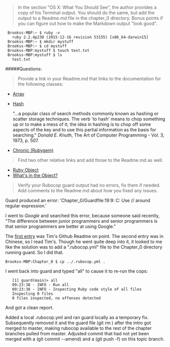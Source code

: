 > In the section "OS X: What You Should See", the author provides a copy of his 
> Terminal output. You should do the same, but add the output to a Readme.md file
> in the chapter_0 directory. Bonus points if you can figure out how to make
> the Markdown output "look good".
 
``` 
 Brookss-MBP:~ $ ruby -v
   ruby 2.2.4p230 (2015-12-16 revision 53155) [x86_64-darwin15]
 Brookss-MBP:~ $ mkdir mystuff
 Brookss-MBP:~ $ cd mystuff
 Brookss-MBP:mystuff $ touch test.txt
 Brookss-MBP:mystuff $ ls
   test.txt
```

#####Questions:

> Provide a link in your Readme.md that links to the documentation for the 
> following classes:

* [Array](http://ruby-doc.org/core-2.2.4/Array.html)
* [Hash](http://ruby-doc.org/core-2.2.4/Hash.html)

  "...a popular class of search methods commonly known as hashing or scatter
  storage techniques. The verb 'to hash' means to chop something up or to 
  make a mess of it; the idea in hashing is to chop off some aspects of the
  key and to use this partial information as the basis for searching."
  *Donald E. Knuth*, The Art of Computer Programming - Vol. 3, 1973, p. 507.
   
* [Chronic (Rubygem)](https://rubygems.org/gems/chronic/versions/0.10.2)

> Find two other relative links and add those to the Readme.md as well.

* [Ruby Object](http://ruby-doc.org/core-2.2.4/Object.html)
* [What's in the Object?](https://rubymonk.com/learning/books/4-ruby-primer-ascent/chapters/45-more-classes/lessons/108-displaying-objects)

> Verify your Rubocop guard output had no errors, fix them if needed.  
> Add comments to the Readme.md about how you fixed any issues.

Guard produced an error: 'Chapter_0/Guardfile:19:9: C: Use // around regular expression.'

I went to *Google* and searched this error, because someone said recently, 
"The difference between junior programmers and senior programmers is that senior
programmers are better at using Google."

The [first entry](https://github.com/timsjpark/lrthw_exercises/tree/master/chapter_1) was Tim's Github Readme on point. 
The second entry was in Chinese, so I read Tim's. Though he went quite deep into it,
it looked to me like the solution was to add a ".rubocop.yml" file to the Chapter_0
directory running guard. So I did that.
```
Brookss-MBP:Chapter_0 $ cp ../.rubocop.yml .
```
I went back into guard and typed "all" to cause it to re-run the cops: 
```
   [1] guard(main)> all
   09:23:38 - INFO - Run all
   09:23:38 - INFO - Inspecting Ruby code style of all files
   Inspecting 0 files
   0 files inspected, no offenses detected
```
And got a clean report.

Added a local .rubocop.yml and ran guard locally as a temporary fix. Subsequently
removed it and the guard file (git rm <file>) after the intro got merged to master,
making rubocop available to the rest of the chapter branches pulled from master. 
Adjusted commit that had not yet been merged with a (git commit --amend) and a 
(git push -f) on this topic branch.
